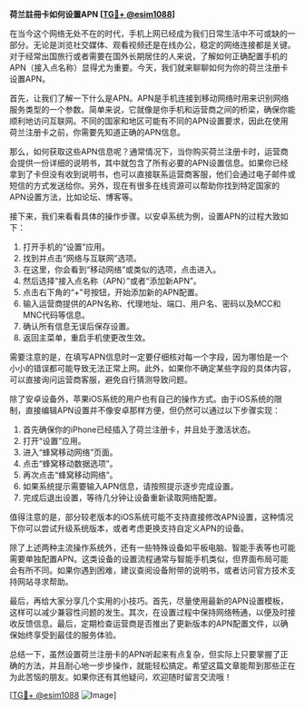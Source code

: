 **荷兰註冊卡如何设置APN [[TG💪+ @esim1088](https://t.me/s/esim1088)]**

在当今这个网络无处不在的时代，手机上网已经成为我们日常生活中不可或缺的一部分。无论是浏览社交媒体、观看视频还是在线办公，稳定的网络连接都是关键。对于经常出国旅行或者需要在国外长期居住的人来说，了解如何正确配置手机的APN（接入点名称）显得尤为重要。今天，我们就来聊聊如何为你的荷兰注册卡设置APN。

首先，让我们了解一下什么是APN。APN是手机连接到移动网络时用来识别网络服务类型的一个参数。简单来说，它就像是你手机和运营商之间的桥梁，确保你能顺利地访问互联网。不同的国家和地区可能有不同的APN设置要求，因此在使用荷兰注册卡之前，你需要先知道正确的APN信息。

那么，如何获取这些APN信息呢？通常情况下，当你购买荷兰注册卡时，运营商会提供一份详细的说明书，其中就包含了所有必要的APN设置信息。如果你已经拿到了卡但没有收到说明书，也可以直接联系运营商客服，他们会通过电子邮件或短信的方式发送给你。另外，现在有很多在线资源可以帮助你找到特定国家的APN设置方法，比如论坛、博客等。

接下来，我们来看看具体的操作步骤。以安卓系统为例，设置APN的过程大致如下：

1. 打开手机的“设置”应用。
2. 找到并点击“网络与互联网”选项。
3. 在这里，你会看到“移动网络”或类似的选项，点击进入。
4. 然后选择“接入点名称（APN）”或者“添加新APN”。
5. 点击右下角的“+”号按钮，开始添加新的APN配置。
6. 输入运营商提供的APN名称、代理地址、端口、用户名、密码以及MCC和MNC代码等信息。
7. 确认所有信息无误后保存设置。
8. 返回主菜单，重启手机使更改生效。

需要注意的是，在填写APN信息时一定要仔细核对每一个字段，因为哪怕是一个小小的错误都可能导致无法正常上网。此外，如果你不确定某些字段的具体内容，可以直接询问运营商客服，避免自行猜测导致问题。

除了安卓设备外，苹果iOS系统的用户也有自己的操作方式。由于iOS系统的限制，直接编辑APN设置并不像安卓那样方便，但仍然可以通过以下步骤实现：

1. 首先确保你的iPhone已经插入了荷兰注册卡，并且处于激活状态。
2. 打开“设置”应用。
3. 进入“蜂窝移动网络”页面。
4. 点击“蜂窝移动数据选项”。
5. 再次点击“蜂窝移动网络”。
6. 如果系统提示需要输入APN信息，请按照提示逐步完成设置。
7. 完成后退出设置，等待几分钟让设备重新读取网络配置。

值得注意的是，部分较老版本的iOS系统可能不支持直接修改APN设置，这种情况下你可以尝试升级系统版本，或者考虑更换支持自定义APN的设备。

除了上述两种主流操作系统外，还有一些特殊设备如平板电脑、智能手表等也可能需要单独配置APN。这类设备的设置流程通常与智能手机类似，但界面布局可能会有所不同。如果你遇到困难，建议查阅设备附带的说明书，或者访问官方技术支持网站寻求帮助。

最后，再给大家分享几个实用的小技巧。首先，尽量使用最新的APN设置模板，这样可以减少兼容性问题的发生。其次，在设置过程中保持网络畅通，以便及时接收反馈信息。最后，定期检查运营商是否推出了更新版本的APN配置文件，以确保始终享受到最佳的服务体验。

总结一下，虽然设置荷兰注册卡的APN听起来有点复杂，但实际上只要掌握了正确的方法，并且耐心地一步步操作，就能轻松搞定。希望这篇文章能帮到那些正在为此苦恼的朋友。如果你还有其他疑问，欢迎随时留言交流哦！

[[TG💪+ @esim1088](https://t.me/s/esim1088) ![Image](https://i.postimg.cc/4NQfJmqS/Snipaste-2025-05-13-00-14-12.png)]